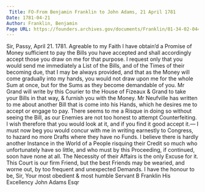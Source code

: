 ```yaml
---
 Title: FO-From Benjamin Franklin to John Adams, 21 April 1781
Date: 1781-04-21
Author: Franklin, Benjamin
Page URL: https://founders.archives.gov/documents/Franklin/01-34-02-0442
---
```


Sir,
Passy, April 21. 1781.
Agreable to my Faith I have obtain’d a Promise of Money sufficient to pay the Bills you have accepted and shall accordingly accept those you draw on me for that purpose. I request only that you would send me immediately a List of the Bills, and of the Times of their becoming due, that I may be always provided, and that as the Money will come gradually into my hands, you would not draw upon me for the whole Sum at once, but for the Sums as they become demandable of you. Mr Grand will write by this Courier to the House of Fizeaux & Grand to take your Bills in that way, & furnish you with the Money. Mr Neufville has written to me about another Bill that is come into his Hands, which he desires me to accept or engage to pay. There seems to me a Risque in doing so without seeing the Bill, as our Enemies are not too honest to attempt Counterfeiting. I wish therefore that you would look at it, and if you find it good accept it.—
I must now beg you would concur with me in writing earnestly to Congress, to hazard no more Drafts where they have no Funds. I believe there is hardly another Instance in the World of a People risquing their Credit so much who unfortunately have so little, and who must by this Proceeding, if continued, soon have none at all. The Necessity of their Affairs is the only Excuse for it. This Court is our firm Friend, but the best Friends may be wearied, and worne out, by too frequent and unexpected Demands. I have the honour to be, Sir, Your most obedient & most humble Servant
B Franklin
His Excellency John Adams Esqr

